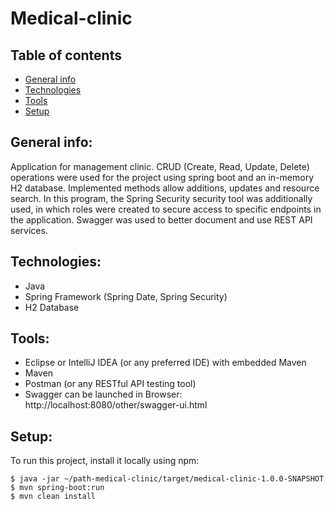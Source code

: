 # Medical-clinic

## Table of contents
* [General info](#general-info)
* [Technologies](#technologies)
* [Tools](#tools)
* [Setup](#setup)

## General info:
Application for management clinic. CRUD (Create, Read, Update, Delete) operations were used for the project using spring boot and an in-memory H2 database. 
Implemented methods allow additions, updates and resource search. In this program, the Spring Security security tool was additionally used,
in which roles were created to secure access to specific endpoints in the application. Swagger was used to better document and use REST API services.

## Technologies:
* Java
* Spring Framework (Spring Date, Spring Security)
* H2 Database

## Tools:
* Eclipse or IntelliJ IDEA (or any preferred IDE) with embedded Maven
* Maven
* Postman (or any RESTful API testing tool)
* Swagger can be launched in Browser: http://localhost:8080/other/swagger-ui.html

## Setup:
To run this project, install it locally using npm:

```
$ java -jar ~/path-medical-clinic/target/medical-clinic-1.0.0-SNAPSHOT
$ mvn spring-boot:run
$ mvn clean install
```
